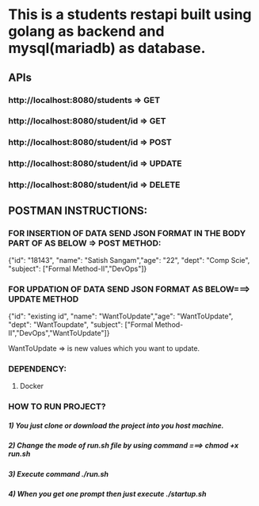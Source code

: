 # This is a students restapi built using golang as backend and mysql(mariadb) as database.

## APIs

### http://localhost:8080/students => GET
### http://localhost:8080/student/id => GET
### http://localhost:8080/student/id => POST
### http://localhost:8080/student/id => UPDATE
### http://localhost:8080/student/id => DELETE


## POSTMAN INSTRUCTIONS:
### FOR INSERTION OF DATA SEND JSON FORMAT IN THE BODY PART OF AS BELOW => POST METHOD:

{"id": "18143", "name": "Satish Sangam","age": "22", "dept": "Comp Scie", "subject": ["Formal Method-II","DevOps"]}

### FOR UPDATION OF DATA SEND JSON FORMAT AS BELOW===> UPDATE METHOD
{"id": "existing id", "name": "WantToUpdate","age": "WantToUpdate", "dept": "WantToupdate", "subject": ["Formal Method-II","DevOps","WantToUpdate"]}

WantToUpdate => is new values which you want to update.


### DEPENDENCY:
1) Docker

### HOW TO RUN PROJECT?
##### 1) You just clone or download the project into you host machine.
##### 2) Change the mode of run.sh file by using command ===> chmod +x run.sh
##### 3) Execute command ./run.sh
##### 4) When you get one prompt then just execute ./startup.sh
